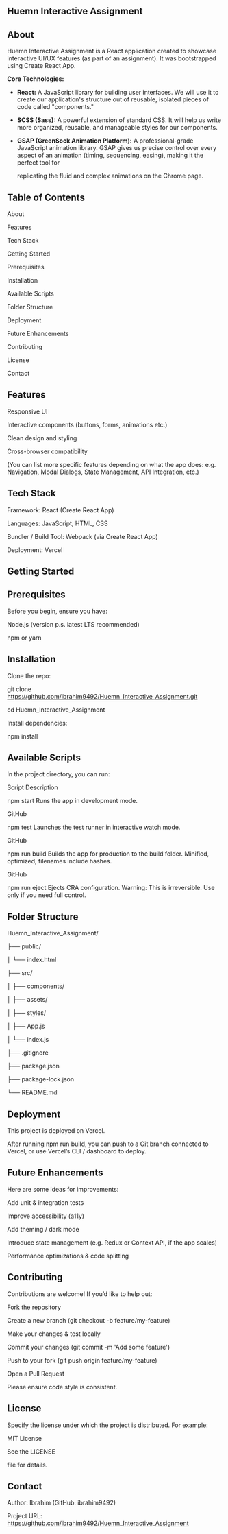 ## Huemn Interactive Assignment

## About

Huemn Interactive Assignment is a React application created to showcase interactive UI/UX features (as part of an assignment). It was bootstrapped using Create React App.

**Core Technologies:**

- **React:** A JavaScript library for building user interfaces. We will use it to create our application's structure out of reusable, isolated pieces of code called "components."

- **SCSS (Sass):** A powerful extension of standard CSS. It will help us write more organized, reusable, and manageable styles for our components.

- **GSAP (GreenSock Animation Platform):** A professional-grade JavaScript animation library. GSAP gives us precise control over every aspect of an animation (timing, sequencing, easing), making it the perfect tool for

  replicating the fluid and complex animations on the Chrome page.

## Table of Contents

About

Features

Tech Stack

Getting Started

Prerequisites

Installation

Available Scripts

Folder Structure

Deployment

Future Enhancements

Contributing

License

Contact

## Features

Responsive UI

Interactive components (buttons, forms, animations etc.)

Clean design and styling

Cross-browser compatibility

(You can list more specific features depending on what the app does: e.g. Navigation, Modal Dialogs, State Management, API Integration, etc.)

## Tech Stack

Framework: React (Create React App)

Languages: JavaScript, HTML, CSS

Bundler / Build Tool: Webpack (via Create React App)

Deployment: Vercel

## Getting Started

## Prerequisites

Before you begin, ensure you have:

Node.js (version p.s. latest LTS recommended)

npm or yarn

## Installation

Clone the repo:

git clone https://github.com/ibrahim9492/Huemn_Interactive_Assignment.git

cd Huemn_Interactive_Assignment

Install dependencies:

npm install

## Available Scripts

In the project directory, you can run:

Script	Description

npm start	Runs the app in development mode. 

GitHub

npm test	Launches the test runner in interactive watch mode. 

GitHub

npm run build	Builds the app for production to the build folder. Minified, optimized, filenames include hashes. 

GitHub

npm run eject	Ejects CRA configuration. Warning: This is irreversible. Use only if you need full control.

## Folder Structure

Huemn_Interactive_Assignment/

├── public/

│   └── index.html

├── src/

│   ├── components/

│   ├── assets/

│   ├── styles/

│   ├── App.js

│   └── index.js

├── .gitignore

├── package.json

├── package-lock.json

└── README.md

## Deployment

This project is deployed on Vercel.

After running npm run build, you can push to a Git branch connected to Vercel, or use Vercel’s CLI / dashboard to deploy.

## Future Enhancements

Here are some ideas for improvements:

Add unit & integration tests

Improve accessibility (a11y)

Add theming / dark mode

Introduce state management (e.g. Redux or Context API, if the app scales)

Performance optimizations & code splitting

## Contributing

Contributions are welcome! If you’d like to help out:

Fork the repository

Create a new branch (git checkout -b feature/my-feature)

Make your changes & test locally

Commit your changes (git commit -m 'Add some feature')

Push to your fork (git push origin feature/my-feature)

Open a Pull Request

Please ensure code style is consistent.

## License

Specify the license under which the project is distributed. For example:

MIT License

See the LICENSE

file for details.

## Contact

Author: Ibrahim (GitHub: ibrahim9492)

Project URL: https://github.com/ibrahim9492/Huemn_Interactive_Assignment
